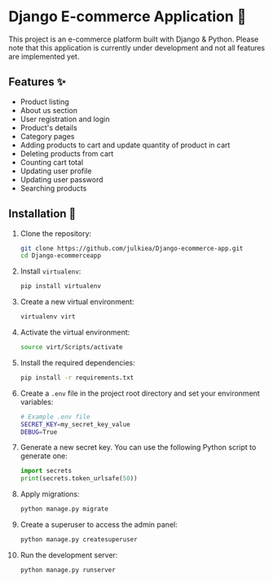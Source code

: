 # Django E-commerce Application 🛒
This project is an e-commerce platform built with Django & Python. Please note that this application is currently under development and not all features are implemented yet.

## Features ✨
- Product listing
- About us section
- User registration and login
- Product's details
- Category pages
- Adding products to cart and update quantity of product in cart
- Deleting products from cart
- Counting cart total
- Updating user profile
- Updating user password
- Searching products

## Installation 🔧

1. Clone the repository:
   
    ```bash
    git clone https://github.com/julkiea/Django-ecommerce-app.git
    cd Django-ecommerceapp
    ```

2. Install `virtualenv`:
    ```bash
    pip install virtualenv
    ```

3. Create a new virtual environment:
    ```bash
    virtualenv virt
    ```

4. Activate the virtual environment:
    ```bash
    source virt/Scripts/activate
    ```

5. Install the required dependencies:
    ```bash
    pip install -r requirements.txt
    ```

6. Create a `.env` file in the project root directory and set your environment variables:
     ```bash
    # Example .env file
    SECRET_KEY=my_secret_key_value
    DEBUG=True
    ```
     
8. Generate a new secret key. You can use the following Python script to generate one:

   ```python
   import secrets
   print(secrets.token_urlsafe(50))


9. Apply migrations:
    ```bash
    python manage.py migrate
    ```

10. Create a superuser to access the admin panel:
    ```bash
    python manage.py createsuperuser
    ```

11. Run the development server:
    ```bash
    python manage.py runserver
    ```
